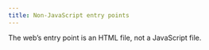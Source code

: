 ```yaml
---
title: Non-JavaScript entry points
---
```


The web’s entry point is an HTML file, not a JavaScript file.
